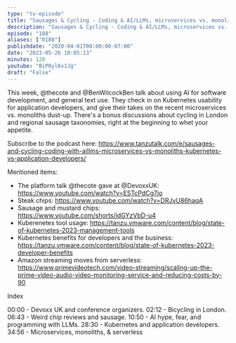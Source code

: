 ```yaml
---
type: "tv-episode"
title: "Sausages & Cycling - Coding & AI/LLMs, microservices vs. monoliths, kubernetes vs. app developers"
description: "Sausages & Cycling - Coding & AI/LLMs, microservices vs. monoliths, kubernetes vs. app developers"
episode: "188"
aliases: ["0188"]
publishdate: "2020-04-01T00:00:00-07:00"
date: "2023-05-26 10:05:13"
minutes: 120
youtube: "BiP0yl6v1Jg"
draft: "False"
---
```


This week, @thecote and @BenWilcockBen talk about using AI for software development, and general text use. They check in on Kubernetes usability for application developers, and give their takes on the recent microservices vs. monoliths dust-up. There's a bonus discussions about cycling in London and regional sausage taxonomies, right at the beginning to whet your appetite.

Subscribe to the podcast here: https://www.tanzutalk.com/e/sausages-and-cycling-coding-with-aillms-microservices-vs-monoliths-kubernetes-vs-application-developers/

Mentioned items:

- The platform talk @thecote gave at @DevoxxUK: https://www.youtube.com/watch?v=ESTcPdCg7jo
- Steak chips: https://www.youtube.com/watch?v=DRJvU86haqA
- Sausage and mustard chips: https://www.youtube.com/shorts/idGYzVbD-u4
- Kuberenetes tool usage: https://tanzu.vmware.com/content/blog/state-of-kubernetes-2023-management-tools
- Kubernetes benefits for developers and the business: https://tanzu.vmware.com/content/blog/state-of-kubernetes-2023-developer-benefits
- Amazon streaming moves from serverless: https://www.primevideotech.com/video-streaming/scaling-up-the-prime-video-audio-video-monitoring-service-and-reducing-costs-by-90

Index

00:00 - Devoxx UK and conference organizers.
02:12 - Bicycling in London.
06:43 - Weird chip reviews and sausage.
10:50 - AI hype, fear, and programming with LLMs.
28:30 - Kubernetes and application developers.
34:56 - Microservices, monoliths, & serverless